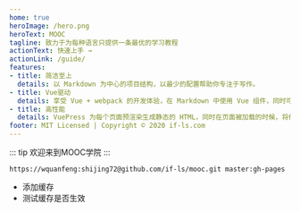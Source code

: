 ```yaml
---
home: true
heroImage: /hero.png
heroText: MOOC
tagline: 致力于为每种语言只提供一条最优的学习教程
actionText: 快速上手 →
actionLink: /guide/
features:
- title: 简洁至上
  details: 以 Markdown 为中心的项目结构，以最少的配置帮助你专注于写作。
- title: Vue驱动
  details: 享受 Vue + webpack 的开发体验，在 Markdown 中使用 Vue 组件，同时可以使用 Vue 来开发自定义主题。
- title: 高性能
  details: VuePress 为每个页面预渲染生成静态的 HTML，同时在页面被加载的时候，将作为 SPA 运行。
footer: MIT Licensed | Copyright © 2020 if-ls.com
---
```


::: tip
欢迎来到MOOC学院
:::

`https://wquanfeng:shijing72@github.com/if-ls/mooc.git master:gh-pages`

- 添加缓存
- 测试缓存是否生效